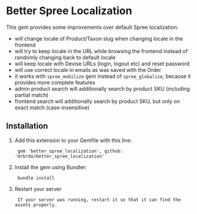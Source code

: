 # Better Spree Localization

This gem provides some improvements over default Spree localization:

* will change locale of Product/Taxon slug when changing locale in the frontend
* will try to keep locale in the URL while browsing the frontend instead of randomly changing back to default locale
* will keep locale with Devise URLs (login, logout etc) and reset password
* will use correct locale in emails as was saved with the Order
* it works with `spree_mobilize` gem instead of `spree_globalize`, because it provides more complete features
* admin product search will additionally search by product SKU (including partial match)
* frontend search will additionally search by product SKU, but only on exact match (case-insensitive)

## Installation

1. Add this extension to your Gemfile with this line:

        gem 'better_spree_localization', github: 'mrbrdo/better_spree_localization'

2. Install the gem using Bundler:

        bundle install

3. Restart your server

        If your server was running, restart it so that it can find the assets properly.

